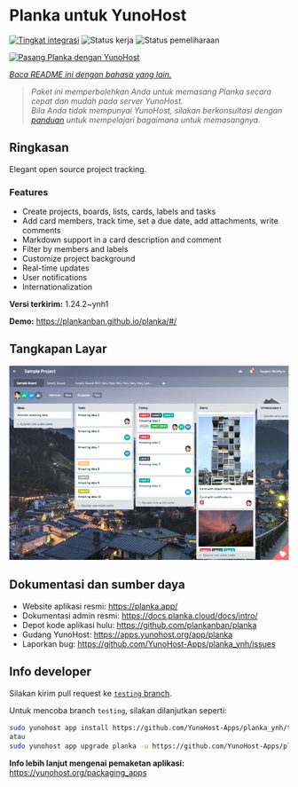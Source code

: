 <!--
N.B.: README ini dibuat secara otomatis oleh <https://github.com/YunoHost/apps/tree/master/tools/readme_generator>
Ini TIDAK boleh diedit dengan tangan.
-->

# Planka untuk YunoHost

[![Tingkat integrasi](https://dash.yunohost.org/integration/planka.svg)](https://ci-apps.yunohost.org/ci/apps/planka/) ![Status kerja](https://ci-apps.yunohost.org/ci/badges/planka.status.svg) ![Status pemeliharaan](https://ci-apps.yunohost.org/ci/badges/planka.maintain.svg)

[![Pasang Planka dengan YunoHost](https://install-app.yunohost.org/install-with-yunohost.svg)](https://install-app.yunohost.org/?app=planka)

*[Baca README ini dengan bahasa yang lain.](./ALL_README.md)*

> *Paket ini memperbolehkan Anda untuk memasang Planka secara cepat dan mudah pada server YunoHost.*  
> *Bila Anda tidak mempunyai YunoHost, silakan berkonsultasi dengan [panduan](https://yunohost.org/install) untuk mempelajari bagaimana untuk memasangnya.*

## Ringkasan

Elegant open source project tracking.

### Features

- Create projects, boards, lists, cards, labels and tasks
- Add card members, track time, set a due date, add attachments, write comments
- Markdown support in a card description and comment
- Filter by members and labels
- Customize project background
- Real-time updates
- User notifications
- Internationalization


**Versi terkirim:** 1.24.2~ynh1

**Demo:** <https://plankanban.github.io/planka/#/>

## Tangkapan Layar

![Tangkapan Layar pada Planka](./doc/screenshots/screenshot.png)

## Dokumentasi dan sumber daya

- Website aplikasi resmi: <https://planka.app/>
- Dokumentasi admin resmi: <https://docs.planka.cloud/docs/intro/>
- Depot kode aplikasi hulu: <https://github.com/plankanban/planka>
- Gudang YunoHost: <https://apps.yunohost.org/app/planka>
- Laporkan bug: <https://github.com/YunoHost-Apps/planka_ynh/issues>

## Info developer

Silakan kirim pull request ke [`testing` branch](https://github.com/YunoHost-Apps/planka_ynh/tree/testing).

Untuk mencoba branch `testing`, silakan dilanjutkan seperti:

```bash
sudo yunohost app install https://github.com/YunoHost-Apps/planka_ynh/tree/testing --debug
atau
sudo yunohost app upgrade planka -u https://github.com/YunoHost-Apps/planka_ynh/tree/testing --debug
```

**Info lebih lanjut mengenai pemaketan aplikasi:** <https://yunohost.org/packaging_apps>
